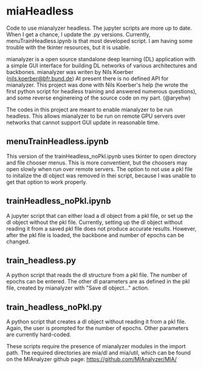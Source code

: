 # miaHeadless
Code to use mianalyzer headless. The jupyter scripts are more up to date.
When I get a chance, I update the .py versions.
Currently, menuTrainHeadless.ipynb is that most developed script. 
I am having some trouble with the tkinter resources, but it is usable.

mianalyzer is a open source standalone deep learning (DL) application with a
simple GUI interface for building DL networks of various
architectures and backbones.
mianalyzer was writen by Nils Koerber (nils.koerber@bfr.bund.de)
At present there is no defined API for mianalyzer. This project was
done with Nils Koerber's help (he wrote the first python script for headless
training and answered numerous questions), and some reverse enginereing of the 
source code on my part. (@aryehw)

The codes in this project are meant to enable mianalyzer to be run headless.
This allows mianalyzer to be run on remote GPU servers over networks that
cannot support GUI update in reasonable time.

## menuTrainHeadless.ipynb
This version of the trainHeadless_noPkl.ipynb uses tkinter to open directory
and file chooser menus. This is more conventient, but the choosers may open
slowly when run over remote servers.
The option to not use a pkl file to initalize the dl object was removed
in thei script, because I was unable to get that option to work properly.

## trainHeadless_noPkl.ipynb 
A jupyter script that can either load a dl object from a pkl file,
or set up the dl object without the pkl file.
Currently, setting up the dl object without reading it from a
saved pkl file does not produce accurate results. 
However, after the pkl file is loaded, the backbone and number of epochs
can be changed.

## train_headless.py 
A python script that reads the dl structure
from a pkl file. The number of epochs can be entered. The other 
dl parameters are as defined in the pkl file, created by mianalyzer
with "Save dl object..." action.

## train_headless_noPkl.py 
A python script that creates a dl object
without reading it from a pkl file. Again, the user is prompted for
the number of epochs. Other parameters are currently hard-coded.

These scripts require the presence of mianalyzer modules in the import path.
The required directories are mia/dl and mia/util, which can be found on the
MIAnalyzer github page:
https://github.com/MIAnalyzer/MIA/
